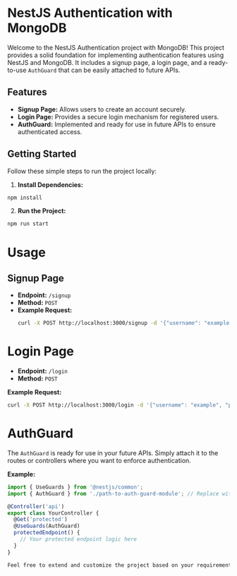 # NestJS Authentication with MongoDB

Welcome to the NestJS Authentication project with MongoDB! This project provides a solid foundation for implementing authentication features using NestJS and MongoDB. It includes a signup page, a login page, and a ready-to-use `AuthGuard` that can be easily attached to future APIs.

## Features

- **Signup Page:** Allows users to create an account securely.
- **Login Page:** Provides a secure login mechanism for registered users.
- **AuthGuard:** Implemented and ready for use in future APIs to ensure authenticated access.

## Getting Started

Follow these simple steps to run the project locally:

1. **Install Dependencies:**
```bash
npm install
```

2. **Run the Project:**
```bash
npm run start
```

# Usage

## Signup Page

- **Endpoint:** `/signup`
- **Method:** `POST`
- **Example Request:**
  ```bash
  curl -X POST http://localhost:3000/signup -d '{"username": "example", "password": "securepassword"}' -H 'Content-Type: application/json'

# Login Page

- **Endpoint:** `/login`
- **Method:** `POST`

**Example Request:**
```bash
curl -X POST http://localhost:3000/login -d '{"username": "example", "password": "securepassword"}' -H 'Content-Type: application/json'
```
# AuthGuard

The `AuthGuard` is ready for use in your future APIs. Simply attach it to the routes or controllers where you want to enforce authentication.

**Example:**
```typescript
import { UseGuards } from '@nestjs/common';
import { AuthGuard } from './path-to-auth-guard-module'; // Replace with the actual path

@Controller('api')
export class YourController {
  @Get('protected')
  @UseGuards(AuthGuard)
  protectedEndpoint() {
    // Your protected endpoint logic here
  }
}

Feel free to extend and customize the project based on your requirements. Happy coding!'
